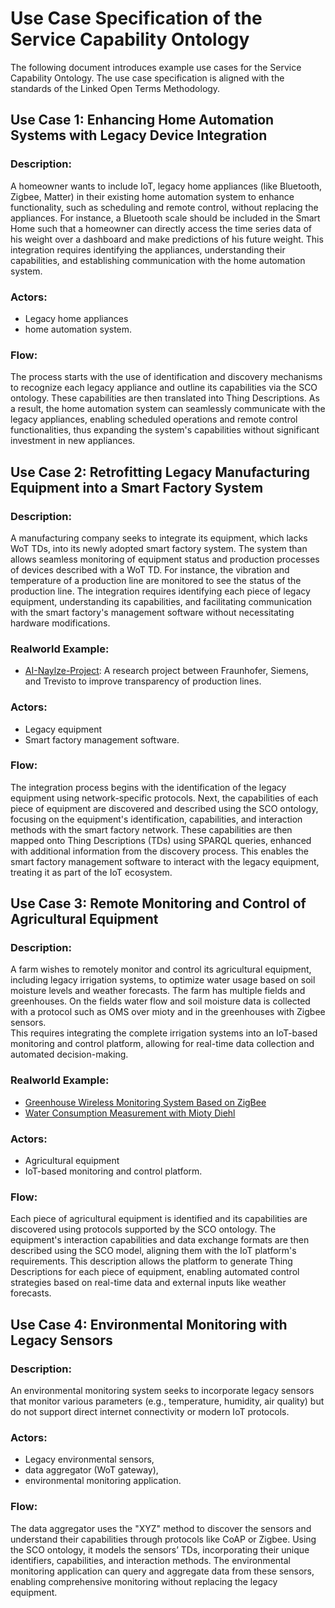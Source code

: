 # Use Case Specification of the Service Capability Ontology

The following document introduces example use cases for the Service Capability Ontology. The use case specification is aligned with the standards of the Linked Open Terms Methodology.



## Use Case 1: Enhancing Home Automation Systems with Legacy Device Integration

### Description:
A homeowner wants to include IoT, legacy home appliances (like Bluetooth, Zigbee, Matter) in their existing home automation system to enhance functionality, such as scheduling and remote control, without replacing the appliances.
For instance, a Bluetooth scale should be included in the Smart Home such that a homeowner can directly access the time series data of his weight over a dashboard and make predictions of his future weight.
This integration requires identifying the appliances, understanding their capabilities, and establishing communication with the home automation system.

### Actors:
- Legacy home appliances
- home automation system.

### Flow:
The process starts with the use of identification and discovery mechanisms to recognize each legacy appliance and outline its capabilities via the SCO ontology.
These capabilities are then translated into Thing Descriptions.
As a result, the home automation system can seamlessly communicate with the legacy appliances, enabling scheduled operations and remote control functionalities, thus expanding the system's capabilities without significant investment in new appliances.

## Use Case 2: Retrofitting Legacy Manufacturing Equipment into a Smart Factory System

### Description:
A manufacturing company seeks to integrate its equipment, which lacks WoT TDs, into its newly adopted smart factory system.
The system than allows seamless monitoring of equipment status and production processes of devices described with a WoT TD. 
For instance, the vibration and temperature of a production line are monitored to see the status of the production line.
The integration requires identifying each piece of legacy equipment, understanding its capabilities, and facilitating communication with the smart factory's management software without necessitating hardware modifications.

### Realworld Example:
- [AI-Naylze-Project](https://www.scs.fraunhofer.de/de/referenzen/ai-nalyze.html): A research project between Fraunhofer, Siemens, and Trevisto to improve transparency of production lines.

### Actors:
- Legacy equipment
- Smart factory management software.

### Flow:
The integration process begins with the identification of the legacy equipment using network-specific protocols.
Next, the capabilities of each piece of equipment are discovered and described using the SCO ontology, focusing on the equipment's identification, capabilities, and interaction methods with the smart factory network.
These capabilities are then mapped onto Thing Descriptions (TDs) using SPARQL queries, enhanced with additional information from the discovery process.
This enables the smart factory management software to interact with the legacy equipment, treating it as part of the IoT ecosystem.

## Use Case 3: Remote Monitoring and Control of Agricultural Equipment

### Description:
A farm wishes to remotely monitor and control its agricultural equipment, including legacy irrigation systems, to optimize water usage based on soil moisture levels and weather forecasts.
The farm has multiple fields and greenhouses. On the fields water flow and soil moisture data is collected with a protocol such as OMS over mioty and in the greenhouses with Zigbee sensors.  
This requires integrating the complete irrigation systems into an IoT-based monitoring and control platform, allowing for real-time data collection and automated decision-making.

### Realworld Example:
- [Greenhouse Wireless Monitoring System Based on ZigBee](https://link.springer.com/chapter/10.1007/978-3-642-36124-1_14)
- [Water Consumption Measurement with Mioty Diehl](https://www.diehl.com/metering/en/customer-cases/iot-smart-meters-for-a-sustainable-water-consumption/)

### Actors:
- Agricultural equipment
- IoT-based monitoring and control platform.

### Flow:
Each piece of agricultural equipment is identified and its capabilities are discovered using protocols supported by the SCO ontology.
The equipment's interaction capabilities and data exchange formats are then described using the SCO model, aligning them with the IoT platform's requirements.
This description allows the platform to generate Thing Descriptions for each piece of equipment, enabling automated control strategies based on real-time data and external inputs like weather forecasts.


## Use Case 4: Environmental Monitoring with Legacy Sensors

### Description:
An environmental monitoring system seeks to incorporate legacy sensors that monitor various parameters (e.g., temperature, humidity, air quality) but do not support direct internet connectivity or modern IoT protocols.

### Actors:
- Legacy environmental sensors,
- data aggregator (WoT gateway),
- environmental monitoring application.

### Flow:
The data aggregator uses the "XYZ" method to discover the sensors and understand their capabilities through protocols like CoAP or Zigbee.
Using the SCO ontology, it models the sensors’ TDs, incorporating their unique identifiers, capabilities, and interaction methods.
 The environmental monitoring application can query and aggregate data from these sensors, enabling comprehensive monitoring without replacing the legacy equipment.

